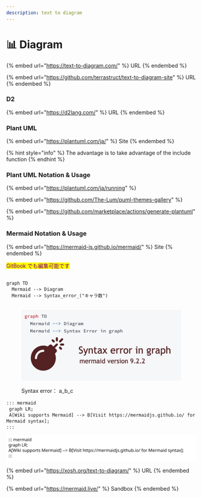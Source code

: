 ```yaml
---
description: text to diagram
---
```


# 📊 Diagram

{% embed url="https://text-to-diagram.com/" %}
URL
{% endembed %}

{% embed url="https://github.com/terrastruct/text-to-diagram-site" %}
URL
{% endembed %}

### D2

{% embed url="https://d2lang.com/" %}
URL
{% endembed %}

### Plant UML

{% embed url="https://plantuml.com/ja/" %}
Site
{% endembed %}

{% hint style="info" %}
The advantage is to take advantage of the include function
{% endhint %}

### Plant UML Notation & Usage

{% embed url="https://plantuml.com/ja/running" %}

{% embed url="https://github.com/The-Lum/puml-themes-gallery" %}

{% embed url="https://github.com/marketplace/actions/generate-plantuml" %}

### Mermaid Notation & Usage

{% embed url="https://mermaid-js.github.io/mermaid/" %}
Site
{% endembed %}

<mark style="color:purple;background-color:yellow;">GitBook でも編集可能です</mark>

```mermaid
```

```mermaid
graph TD
  Mermaid --> Diagram
  Mermaid --> Syntax_error_("キャラ数")
 
```

<figure><img src=".gitbook/assets/IMGSSmermaidsyntaxerror.jpg" alt=""><figcaption><p>Syntax error： a_b_c </p></figcaption></figure>

```mermaid
::: mermaid
 graph LR;
 A[Wiki supports Mermaid] --> B[Visit https://mermaidjs.github.io/ for Mermaid syntax];
:::
```

<img src=".gitbook/assets/file.drawing (1).svg" alt="Sandbox" class="gitbook-drawing">

{% embed url="https://xosh.org/text-to-diagram/" %}
URL
{% endembed %}

{% embed url="https://mermaid.live/" %}
Sandbox
{% endembed %}

